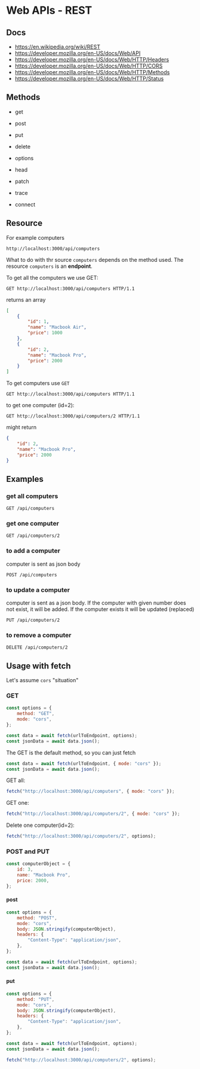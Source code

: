 # Web APIs - REST

## Docs

-   https://en.wikipedia.org/wiki/REST
-   https://developer.mozilla.org/en-US/docs/Web/API
-   https://developer.mozilla.org/en-US/docs/Web/HTTP/Headers
-   https://developer.mozilla.org/en-US/docs/Web/HTTP/CORS
-   https://developer.mozilla.org/en-US/docs/Web/HTTP/Methods
-   https://developer.mozilla.org/en-US/docs/Web/HTTP/Status

## Methods

-   get
-   post
-   put
-   delete

-   options
-   head

-   patch
-   trace
-   connect

## Resource

For example computers

```
http://localhost:3000/api/computers
```

What to do with thr source `computers` depends on the method used.
The resource `computers` is an **endpoint**.

To get all the computers we use GET:

```http
GET http://localhost:3000/api/computers HTTP/1.1
```

returns an array

```json
[
	{
		"id": 1,
		"name": "Macbook Air",
		"price": 1000
	},
	{
		"id": 2,
		"name": "Macbook Pro",
		"price": 2000
	}
]
```

To get computers use `GET`

```http
GET http://localhost:3000/api/computers HTTP/1.1
```

to get one computer (id=2):

```http
GET http://localhost:3000/api/computers/2 HTTP/1.1
```

might return

```json
{
	"id": 2,
	"name": "Macbook Pro",
	"price": 2000
}
```

## Examples

### get all computers

```
GET /api/computers
```

### get one computer

```
GET /api/computers/2
```

### to add a computer

computer is sent as json body

```
POST /api/computers
```

### to update a computer

computer is sent as a json body.
If the computer with given number does not exist, it will be added. If the computer exists it will be updated (replaced)

```
PUT /api/computers/2
```

### to remove a computer

```
DELETE /api/computers/2
```

## Usage with fetch

Let's assume `cors` "situation"

### GET

```js
const options = {
	method: "GET",
	mode: "cors",
};

const data = await fetch(urlToEndpoint, options);
const jsonData = await data.json();
```

The GET is the default method, so you can just fetch

```js
const data = await fetch(urlToEndpoint, { mode: "cors" });
const jsonData = await data.json();
```

GET all:

```js
fetch("http://localhost:3000/api/computers", { mode: "cors" });
```

GET one:

```js
fetch("http://localhost:3000/api/computers/2", { mode: "cors" });
```

Delete one computer(id=2):

```js
fetch("http://localhost:3000/api/computers/2", options);
```

### POST and PUT

```js
const computerObject = {
	id: 3,
	name: "Macbook Pro",
	price: 2000,
};
```

#### post

```js
const options = {
	method: "POST",
	mode: "cors",
	body: JSON.stringify(computerObject),
	headers: {
		"Content-Type": "application/json",
	},
};

const data = await fetch(urlToEndpoint, options);
const jsonData = await data.json();
```

#### put

```js
const options = {
	method: "PUT",
	mode: "cors",
	body: JSON.stringify(computerObject),
	headers: {
		"Content-Type": "application/json",
	},
};

const data = await fetch(urlToEndpoint, options);
const jsonData = await data.json();
```

```js
fetch("http://localhost:3000/api/computers/2", options);
```
